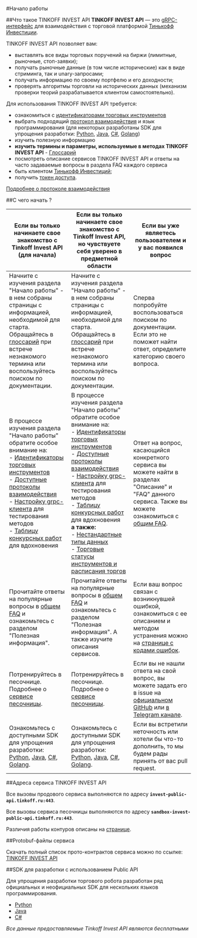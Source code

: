 #Начало работы

##Что такое TINKOFF INVEST API
**TINKOFF INVEST API** — это [gRPC-интерфейс](/investAPI/grpc) для взаимодействия с торговой платформой 
[Тинькофф Инвестиции](https://www.tinkoff.ru/invest/).

TINKOFF INVEST API позволяет вам:

* выставлять все виды торговых поручений на биржи (лимитные, рыночные, стоп-заявки);
* получать рыночные данные (в том числе исторические) как в виде стриминга, так и 
unary-запросами;
* получать информацию по своему портфелю и его доходности;
* проверять алгоритмы торговли на исторических данных (механизм проверки теорий 
разрабатывается клиентом самостоятельно).

Для использования TINKOFF INVEST API требуется: 

* ознакомиться с [идентификаторами торговых инструментов](/investAPI/faq_identification/)
* выбрать подходящий [протокол взаимодействия](/investAPI/api_protocols/) и язык программирования (для некоторых разработаны SDK для упрощения разработки: [Python](/investAPI/faq_python/), [Java](/investAPI/faq_java/), [С#](/investAPI/faq_csharp/), [Golang](/investAPI/faq_golang))
* изучить полезную информацию
* **изучить термины и параметры, используемые в методах TINKOFF INVEST API** - [Глоссарий](https://tinkoff.github.io/investAPI/glossary/)
* посмотреть описание сервисов TINKOFF INVEST API и ответы на часто задаваемые вопросы в раздела FAQ каждого сервиса
* быть клиентом [Тинькофф Инвестиций](https://www.tinkoff.ru/invest/);
* получить [токен доступа](/investAPI/token).

[Подробнее о протоколе взаимодействия](/investAPI/grpc/)

##С чего начать ?

|Если вы только начинаете свое знакомство с Tinkoff Invest API (для начала) |Если вы только начинаете свое знакомство с Tinkoff Invest API, но чувствуете себя уверено в предметной области |Если вы уже являетесь пользователем и у вас появился вопрос |
|---|---|---|
|Начните с изучения раздела "Начало работы" - в нем собраны страницы с информацией, необходимой для старта.  Обращайтесь в [глоссарий](https://tinkoff.github.io/investAPI/glossary/) при встрече незнакомого термина или воспользуйтесь поиском по документации. |Начните с изучения раздела "Начало работы" - в нем собраны страницы с информацией, необходимой для старта.  Обращайтесь в [глоссарий](https://tinkoff.github.io/investAPI/glossary/) при встрече незнакомого термина или воспользуйтесь поиском по документации.| Сперва попробуйте воспользоваться поиском по документации. Если это не поможет найти ответ, определите категорию своего вопроса.|
|В процессе изучения раздела "Начало работы" обратите особое внимание на:</br> - [Идентификаторы торговых инструментов](/investAPI/tech_indicators/)</br> - [Доступные протоколы взаимодействия](/investAPI/api_protocols/) </br> - [Настройку grpc-клиента](/investAPI/grpc/) для тестирования методов</br> - [Таблицу конкурсных работ](/investAPI/robot_contest/) для вдохновения|В процессе изучения раздела "Начало работы" обратите особое внимание на:</br> - [Идентификаторы торговых инструментов](/investAPI/tech_indicators/)</br> - [Доступные протоколы взаимодействия](/investAPI/api_protocols/) </br> - [Настройку grpc-клиента](/investAPI/grpc/) для тестирования методов</br> - [Таблицу конкурсных работ](/investAPI/robot_contest/) для вдохновения </br> **а также:** </br> - [Нестандартные типы данных](/investAPI/faq_custom_types/) </br> - [Торговые статусы инструментов и расписания торгов](/investAPI/faq_custom_types/)| Ответ на вопрос, касающийся конкретного сервиса вы можете найти в разделах "Описание" и "FAQ" данного сервиса. Также вы можете ознакомиться с [общим FAQ](/investAPI/faq/).|
| Прочитайте ответы на популярные вопросы в [общем FAQ](/investAPI/faq/) и ознакомьтесь с разделом "Полезная информация".| Прочитайте ответы на популярные вопросы в [общем FAQ](/investAPI/faq/) и ознакомьтесь с разделом "Полезная информация". А также изучите описания сервисов.| Если ваш вопрос связан с возникнувшей ошибкой, ознакомиться с ее описанием и методом устранения можно на [странице с кодами ошибок](/investAPI/errors/).|
|Потренируйтесь в песочнице. Подробнее о [сервисе песочницы](/investAPI/head-sandbox/).| Потренируйтесь в песочнице. Подробнее о [сервисе песочницы](/investAPI/head-sandbox/).| Если вы не нашли ответа на свой вопрос, вы можете задать его в issue на [официальном GitHub](https://github.com/RussianInvestments/investAPI/tree/main/src/docs/contracts) или [в Telegram канале](https://t.me/joinchat/VaW05CDzcSdsPULM).|
| Ознакомьтесь с доступными SDK для упрощения разработки: [Python](/investAPI/faq_python/), [Java](/investAPI/faq_java/), [С#](/investAPI/faq_csharp/), [Golang](/investAPI/faq_golang).|Ознакомьтесь с доступными SDK для упрощения разработки: [Python](/investAPI/faq_python/), [Java](/investAPI/faq_java/), [С#](/investAPI/faq_csharp/), [Golang](/investAPI/faq_golang).| Если вы встретили неточность или хотели бы что-то дополнить, то мы будем рады принять от вас pull request.|

##Адреса сервиса TINKOFF INVEST API

Все вызовы продового сервиса выполняются по адресу **`invest-public-api.tinkoff.ru:443`**.

Все вызовы сервиса песочницы выполняются по адресу **`sandbox-invest-public-api.tinkoff.ru:443`**.

Различия работы контуров описаны на [странице](/investAPI/url_difference/).

##Protobuf-файлы сервиса

Скачать полный список прото-контрактов сервиса можно по ссылке: 
[TINKOFF INVEST API](https://github.com/RussianInvestments/investAPI/tree/main/src/docs/contracts)

##SDK для разработки с использованием Public API

Для упрощения разработки торгового робота разработан ряд официальных и неофициальных SDK для нескольких языков программирования.

* [Python](/investAPI/faq_python/)
* [Java](/investAPI/faq_java/)
* [C#](/investAPI/faq_csharp/)



*Все данные предоставляемые Tinkoff Invest API являются бесплатными*